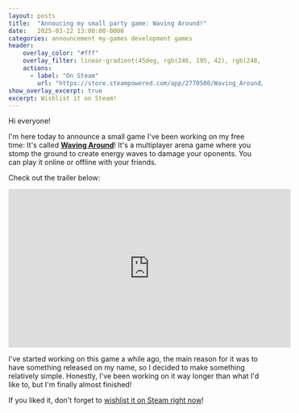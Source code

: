 ```yaml
---
layout: posts
title:  "Annoucing my small party game: Waving Around!"
date:   2025-03-22 13:00:00-0000
categories: announcement my-games development games
header:
    overlay_color: "#fff"
    overlay_filter: linear-gradient(45deg, rgb(246, 195, 42), rgb(248, 112, 78))
    actions:
      - label: "On Steam"
        url: "https://store.steampowered.com/app/2770500/Waving_Around/"
show_overlay_excerpt: true
excerpt: Wishlist it on Steam!
---
```


Hi everyone!

I'm here today to announce a small game I've been working on my free time: It's called [**Waving Around**](https://store.steampowered.com/app/2770500/Waving_Around/)!
It's a multiplayer arena game where you stomp the ground to create energy waves to damage your oponents. You can play it online or offline with your friends.

Check out the trailer below:

<iframe width="560" height="315" src="https://www.youtube.com/embed/1MgV5WpKpB8?si=yKPOMaRa5nUBxkxp" title="YouTube video player" frameborder="0" allow="accelerometer; autoplay; clipboard-write; encrypted-media; gyroscope; picture-in-picture; web-share" referrerpolicy="strict-origin-when-cross-origin" allowfullscreen></iframe>

I've started working on this game a while ago, the main reason for it was to have something released on my name, so I decided to make something relatively simple. Honestly, I've been working on it way longer than what I'd like to, but I'm finally almost finished!

If you liked it, don't forget to [wishlist it on Steam right now](https://store.steampowered.com/app/2770500/Waving_Around/)!